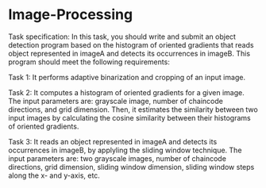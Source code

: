 # Image-Processing

Task specification:
In this task, you should write and submit an object detection program based on the histogram of oriented gradients that reads object represented in imageA and detects its occurrences in imageB. 
This program should meet the following requirements:

Task 1: It performs adaptive binarization and cropping of an input image.

Task 2: It computes a histogram of oriented gradients for a given image. The input parameters are: grayscale image, number of chaincode directions, and grid dimension. Then, it estimates the similarity between two input images by calculating the cosine similarity between their histograms of oriented gradients.

Task 3: It reads an object represented in imageA and detects its occurrences in imageB, by applyling the sliding window technique. The input parameters are: two grayscale images, number of chaincode directions, grid dimension, sliding window dimension, sliding window steps along the x- and y-axis, etc.
